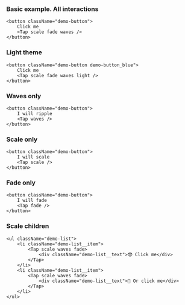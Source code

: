 ### Basic example. All interactions

    <button className="demo-button">
        Click me
        <Tap scale fade waves />
    </button>


### Light theme

    <button className="demo-button demo-button_blue">
        Click me
        <Tap scale fade waves light />
    </button>


### Waves only

    <button className="demo-button">
        I will ripple
        <Tap waves />
    </button>


### Scale only

    <button className="demo-button">
        I will scale
        <Tap scale />
    </button>


### Fade only

    <button className="demo-button">
        I will fade
        <Tap fade />
    </button>


### Scale children

    <ul className="demo-list">
        <li className="demo-list__item">
            <Tap scale waves fade>
                <div className="demo-list__text">😎 Click me</div>
            </Tap>
        </li>
        <li className="demo-list__item">
            <Tap scale waves fade>
                <div className="demo-list__text">🤠 Or click me</div>
            </Tap>
        </li>
    </ul>